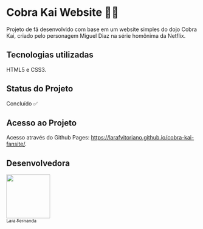 # Cobra Kai Website 🐍👊
Projeto de fã desenvolvido com base em um website simples do dojo Cobra Kai, criado pelo personagem Miguel Diaz na série homônima da Netflix.

## Tecnologias utilizadas
HTML5 e CSS3.

## Status do Projeto
Concluído ✅

## Acesso ao Projeto
Acesso através do Github Pages: https://larafvitoriano.github.io/cobra-kai-fansite/.

## Desenvolvedora
[<img loading="lazy" src="https://avatars.githubusercontent.com/u/88752895?v=4" width=115><br><sub>Lara Fernanda</sub>](https://github.com/larafvitoriano)
